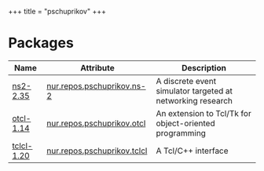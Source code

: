 
+++
title = "pschuprikov"
+++

# Packages

Name | Attribute | Description
-----|-----------|------------
[ns2-2.35](http://nsnam.sourceforge.net/wiki/index.php/User_Information)|[nur.repos.pschuprikov.ns-2](https://github.com/nix-community/nur-combined/tree/master/repos/pschuprikov/pkgs/ns2/default.nix#L48)|A discrete event simulator targeted at networking research
[otcl-1.14](http://otcl-tclcl.sourceforge.net/otcl/)|[nur.repos.pschuprikov.otcl](https://github.com/nix-community/nur-combined/tree/master/repos/pschuprikov/pkgs/otcl/default.nix#L27)|An extension to Tcl/Tk for object-oriented programming
[tclcl-1.20](http://otcl-tclcl.sourceforge.net/tclcl/)|[nur.repos.pschuprikov.tclcl](https://github.com/nix-community/nur-combined/tree/master/repos/pschuprikov/pkgs/tclcl/default.nix#L47)|A Tcl/C++ interface
